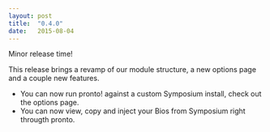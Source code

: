 ```yaml
---
layout: post
title:  "0.4.0"
date:   2015-08-04
---
```

Minor release time!

This release brings a revamp of our module structure, a new options page and a couple new features.

* You can now run pronto! against a custom Symposium install, check out the options page.
* You can now view, copy and inject your Bios from Symposium right througth pronto.
